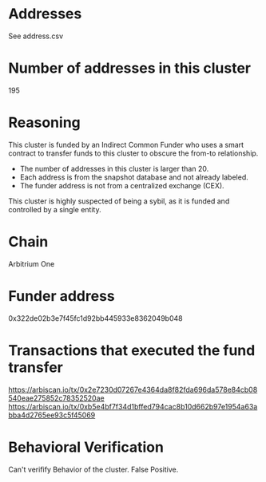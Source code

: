 # Addresses

See address.csv

# Number of addresses in this cluster

195

# Reasoning

This cluster is funded by an Indirect Common Funder who uses a smart contract to transfer funds to this cluster to obscure the from-to relationship.

- The number of addresses in this cluster is larger than 20.
- Each address is from the snapshot database and not already labeled.
- The funder address is not from a centralized exchange (CEX).

This cluster is highly suspected of being a sybil, as it is funded and controlled by a single entity.

# Chain

Arbitrium One

# Funder address

0x322de02b3e7f45fc1d92bb445933e8362049b048

# Transactions that executed the fund transfer

https://arbiscan.io/tx/0x2e7230d07267e4364da8f82fda696da578e84cb08540eae275852c78352520ae
https://arbiscan.io/tx/0xb5e4bf7f34d1bffed794cac8b10d662b97e1954a63abba4d2765ee93c5f45069

# Behavioral Verification

Can't verifify Behavior of the cluster. False Positive.
